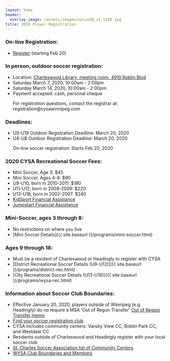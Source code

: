 ```yaml
---
layout: home
header:
  overlay_image: /assets/images/splashB_v1_1280.jpg
title: 2020 Player Registration
---
```

### On-line Registration:
 * [Register](http://www.cysawinnipeg.com/members) (starting Feb 20)

### In person, outdoor soccer registration:
 * Location: [Charleswood Library, meeting room, 4910 Roblin Blvd](https://goo.gl/maps/zHSWqZLpVb1Z2jss6)
 * Saturday March 7, 2020, 10:00am - 2:00pm
 * Saturday March 14, 2020, 10:00am - 2:00pm
 * Payment accepted: cash, personal cheque

<ul><li style="list-style-type: none;">
For registration questions, contact the registrar at: registration@cysawinnipeg.com
</li></ul>

### Deadlines:
 * U9-U18 Outdoor Registration Deadline: March 20, 2020
 * U4-U8 Outdoor Registration Deadline: March 20, 2020

<ul><li style="list-style-type: none;">
On-line soccer registration:  Starts Feb 20, 2020
</li></ul>

### 2020 CYSA Recreational Soccer Fees:
* Mini Soccer, Age 3: $45
* Mini Soccer, Ages 4-8: $90
* U9-U10, born in 2010-2011: $180
* U11-U12, born in 2008-2009: $220
* U13-U18, born in 2002-2007: $240
* [KidSport Financial Assistance](http://www.kidsportcanada.ca/manitoba/apply-for-assistance)
* [Jumpstart Financial Assistance](https://jumpstart.canadiantire.ca/pages/apply-for-individual-child-grants)

### Mini-Soccer, ages 3 through 8:
* No restrictions on where you live
* [Mini Soccer Details]({{ site.baseurl }}/programs/mini-soccer.html)

### Ages 9 through 18:
 * Must be a resident of Charleswood or Headingly to register with CYSA
 * [District Recreational Soccer Details (U9-U12)]({{ site.baseurl }}/programs/district-rec.html)
 * [City Recreational Soccer Details (U13-U18)]({{ site.baseurl }}/programs/wysa-rec.html)

### Information about Soccer Club Boundaries:
* Effective January 20, 2020, players outside of Winnipeg (e.g. Headingly) do no require a MSA 'Out of Regon Transfer' [Out of Region Transfer memo](http://manitobasoccer.ca/page.php?page_id=115191)
* [Find your soccer registration club](http://wysa.gameonmanager.com/home_organization.php)
* CYSA includes community centers: Varsity View CC, Roblin Park CC, and Westdale CC
* Residents outside of Charleswood and Headingly register with your local soccer club
* [St. Charles Soccer Association list of Community Centers](http://www.stcharles-soccer.com/index.php?src=gendocs&ref=2018%20CC%20Website%20Information&category=Rec%20Outdoor)
* [WYSA Club Boundaries and Members](http://winnipegyouthsoccer.com/page.php?page_id=103662)

